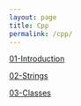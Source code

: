 ```yaml
---
layout: page
title: Cpp
permalink: /cpp/
---
```

[01-Introduction](/hackerrank/cpp/introduction/)

[02-Strings](/hackerrank/cpp/strings/)

[03-Classes](/hackerrank/cpp/classes/)

